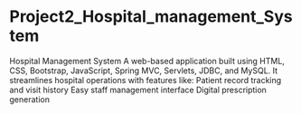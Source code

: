 # Project2_Hospital_management_System
Hospital Management System A web-based application built using HTML, CSS, Bootstrap, JavaScript, Spring MVC, Servlets, JDBC, and MySQL. It streamlines hospital operations with features like:  Patient record tracking and visit history  Easy staff management interface  Digital prescription generation
